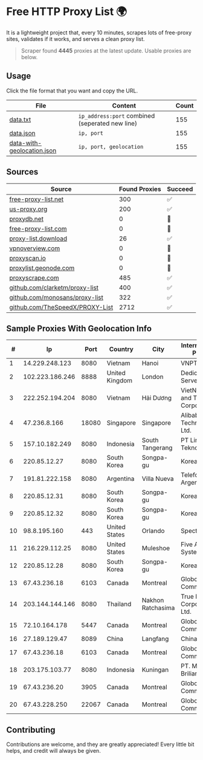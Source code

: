 
# Free HTTP Proxy List 🌍

It is a lightweight project that, every 10 minutes, scrapes lots of free-proxy sites, validates if it works, and serves a clean proxy list.


> Scraper found **4445** proxies at the latest update. Usable proxies are below.

## Usage

Click the file format that you want and copy the URL.


|File|Content|Count|
|----|-------|-----|
|[data.txt](https://raw.githubusercontent.com/themiralay/Proxy-List-World/master/data.txt)|`ip_address:port` combined (seperated new line)|155|
|[data.json](https://raw.githubusercontent.com/themiralay/Proxy-List-World/master/data.json)|`ip, port`|155|
|[data-with-geolocation.json](https://raw.githubusercontent.com/themiralay/Proxy-List-World/master/data-with-geolocation.json)|`ip, port, geolocation`|155|

## Sources

|Source|Found Proxies|Succeed|
|------|-------------|-------|
|[free-proxy-list.net](https://free-proxy-list.net)|300|✅|
|[us-proxy.org](https://www.us-proxy.org)|200|✅|
|[proxydb.net](http://proxydb.net)|0|🚫|
|[free-proxy-list.com](https://free-proxy-list.com/?page=&port=&type%5B%5D=http&type%5B%5D=https&up_time=0&search=Search)|0|🚫|
|[proxy-list.download](https://www.proxy-list.download/HTTP)|26|✅|
|[vpnoverview.com](https://vpnoverview.com/privacy/anonymous-browsing/free-proxy-servers)|0|🚫|
|[proxyscan.io](https://www.proxyscan.io)|0|🚫|
|[proxylist.geonode.com](https://proxylist.geonode.com/api/proxy-list?limit=300&page=1&sort_by=lastChecked&sort_type=desc&protocols=http,https)|0|🚫|
|[proxyscrape.com](https://api.proxyscrape.com/v2/?request=displayproxies&protocol=http&timeout=10000&country=all&ssl=all&anonymity=all)|485|✅|
|[github.com/clarketm/proxy-list](https://raw.githubusercontent.com/clarketm/proxy-list/master/proxy-list-raw.txt)|400|✅|
|[github.com/monosans/proxy-list](https://raw.githubusercontent.com/monosans/proxy-list/main/proxies/http.txt)|322|✅|
|[github.com/TheSpeedX/PROXY-List](https://raw.githubusercontent.com/TheSpeedX/PROXY-List/master/http.txt)|2712|✅|


## Sample Proxies With Geolocation Info

|#|Ip|Port|Country|City|Internet Service Provider|
|-|--|----|-------|----|-------------------------|
|1|14.229.248.123|8080|Vietnam|Hanoi|VNPT|
|2|102.223.186.246|8888|United Kingdom|London|Dedicated Servers|
|3|222.252.194.204|8080|Vietnam|Hải Dương|VietNam Post and Telecom Corporation|
|4|47.236.8.166|18080|Singapore|Singapore|Alibaba (US) Technology Co., Ltd.|
|5|157.10.182.249|8080|Indonesia|South Tangerang|PT Linea Global Teknologi|
|6|220.85.12.27|8080|South Korea|Songpa-gu|Korea Telecom|
|7|191.81.222.158|8080|Argentina|Villa Nueva|Telefonica de Argentina|
|8|220.85.12.31|8080|South Korea|Songpa-gu|Korea Telecom|
|9|220.85.12.32|8080|South Korea|Songpa-gu|Korea Telecom|
|10|98.8.195.160|443|United States|Orlando|Spectrum|
|11|216.229.112.25|8080|United States|Muleshoe|Five Area Systems, LLC|
|12|220.85.12.28|8080|South Korea|Songpa-gu|Korea Telecom|
|13|67.43.236.18|6103|Canada|Montreal|GloboTech Communications|
|14|203.144.144.146|8080|Thailand|Nakhon Ratchasima|True Internet Corporation CO. Ltd.|
|15|72.10.164.178|5447|Canada|Montreal|GloboTech Communications|
|16|27.189.129.47|8089|China|Langfang|Chinanet|
|17|67.43.236.18|6103|Canada|Montreal|GloboTech Communications|
|18|203.175.103.77|8080|Indonesia|Kuningan|PT. Mitra Kita Brilian|
|19|67.43.236.20|3905|Canada|Montreal|GloboTech Communications|
|20|67.43.228.250|22067|Canada|Montreal|GloboTech Communications|



## Contributing

Contributions are welcome, and they are greatly appreciated! Every
little bit helps, and credit will always be given.

